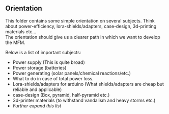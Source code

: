 Orientation
---

This folder contains some simple orientation on several subjects. Think about power-efficiency, lora-shields/adapters, case-design, 3d-printing materials etc...  
The orientation should give us a clearer path in which we want to develop the MFM.

Below is a list of important subjects:

 - Power supply (This is quite broad)
  - Power storage (batteries)
  - Power generating (solar panels/chemical reactions/etc.)
  - What to do in case of total power loss.
 - Lora-shields/adapters for arduino (What shields/adapters are cheap but reliable and applicable)
 - case-design (Box, pyramid, half-pyramid etc.)
 - 3d-printer materials (to withstand vandalism and heavy storms etc.)
 - *Further expand this list*
